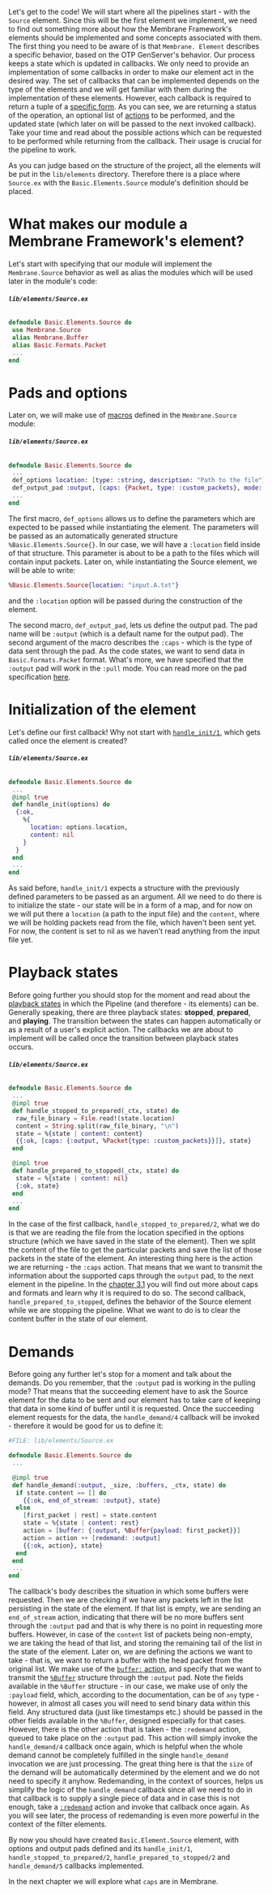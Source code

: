 Let's get to the code! 
We will start where all the pipelines start - with the `Source` element. 
Since this will be the first element we implement, we need to find out something more about how the Membrane Framework's elements should be implemented and some concepts associated with them.
The first thing you need to be aware of is that `Membrane. Element` describes a specific behavior, based on the OTP GenServer's behavior.
Our process keeps a state which is updated in callbacks. 
We only need to provide an implementation of some callbacks in order to make our element act in the desired way. 
The set of callbacks that can be implemented depends on the type of the elements and we will get familiar with them during the implementation of these elements.
However, each callback is required to return a tuple of a [specific form](https://hexdocs.pm/membrane_core/Membrane.Pipeline.html#t:callback_return_t/0).
As you can see, we are returning a status of the operation, an optional list of [actions](https://hexdocs.pm/membrane_core/Membrane.Pipeline.Action.html#t:t/0) to be performed, and 
the updated state (which later on will be passed to the next invoked callback).
Take your time and read about the possible actions which can be requested to be performed while returning from the callback. Their usage is crucial for the pipeline to work.

As you can judge based on the structure of the project, all the elements will be put in the `lib/elements` directory. Therefore there is a place where `Source.ex` with the `Basic.Elements.Source` module's definition should be placed.
# What makes our module a Membrane Framework's element?
Let's start with specifying that our module will implement the `Membrane.Source` behavior as well as alias the modules which will be used later in the module's code:
###### **`lib/elements/Source.ex`**
```Elixir
defmodule Basic.Elements.Source do
 use Membrane.Source
 alias Membrane.Buffer
 alias Basic.Formats.Packet
 ...
end

```
# Pads and options
Later on, we will make use of [macros](https://elixir-lang.org/getting-started/meta/macros.html) defined in the `Membrane.Source` module:
###### **`lib/elements/Source.ex`**
```Elixir
defmodule Basic.Elements.Source do
 ...
 def_options location: [type: :string, description: "Path to the file"]
 def_output_pad :output, [caps: {Packet, type: :custom_packets}, mode: :pull]
 ...
end

```

The first macro, `def_options` allows us to define the parameters which are expected to be passed while instantiating the element. The parameters will be passed as an automatically generated structure `%Basic.Elements.Source{}`. In our case, we will have a `:location` field inside of that structure. This parameter is about to be a path to the files which will contain input packets.
Later on, while instantiating the Source element, we will be able to write:
```Elixir
%Basic.Elements.Source{location: "input.A.txt"}
```
and the `:location` option will be passed during the construction of the element.

The second macro, `def_output_pad`, lets us define the output pad. The pad name will be `:output` (which is a default name for the output pad). The second argument of the macro describes the `:caps` - which is the type of data sent through the pad. As the code states, we want to send data in `Basic.Formats.Packet` format.
What's more, we have specified that the `:output` pad will work in the `:pull` mode. 
You can read more on the pad specification [here](https://hexdocs.pm/membrane_core/Membrane.Pad.html#t:common_spec_options_t/0).
# Initialization of the element
Let's define our first callback! Why not start with [`handle_init/1`](https://hexdocs.pm/membrane_core/Membrane.Element.Base.html#c:handle_init/1), which gets called once the element is created?
###### **`lib/elements/Source.ex`**
```Elixir
defmodule Basic.Elements.Source do
 ...
 @impl true
 def handle_init(options) do
  {:ok,
    %{
      location: options.location,
      content: nil
    }
  }
 end
 ...
end
```

As said before, `handle_init/1` expects a structure with the previously defined parameters to be passed as an argument.
All we need to do there is to initialize the state - our state will be in a form of a map, and for now on we will put there a `location` (a path to the input file) and the `content`, where we will be holding packets read from the file, which haven't been sent yet. For now, the content is set to nil as we haven't read anything from the input file yet.
<!---TIP
You might also wonder what is the purpose of the `@impl true` specifier, put just above the function signature - this is simply a way to tell the compiler 
that the function defined below is about to be a callback. If we have misspelled the function name (or provided a wrong arguments list), we will be informed in the compilation time.)
-->
# Playback states
Before going further you should stop for the moment and read about the [playback states](https://hexdocs.pm/membrane_core/Membrane.Element.Action.html#t:playback_change_t/0) in which the Pipeline (and therefore - its elements) can be. Generally speaking, there are three playback states: **stopped**, **prepared**, and **playing**. The transition between the states can happen automatically or as a result of a user's explicit action.
The callbacks we are about to implement will be called once the transition between playback states occurs.

###### **`lib/elements/Source.ex`**
```Elixir
defmodule Basic.Elements.Source do
 ...
 @impl true
 def handle_stopped_to_prepared(_ctx, state) do
  raw_file_binary = File.read!(state.location)
  content = String.split(raw_file_binary, "\n")
  state = %{state | content: content}
  {{:ok, [caps: {:output, %Packet{type: :custom_packets}}]}, state}
 end

 @impl true
 def handle_prepared_to_stopped(_ctx, state) do
  state = %{state | content: nil}
  {:ok, state}
 end
 ...
end

```
In the case of the first callback, `handle_stopped_to_prepared/2`, what we do is that we are reading the file from the location specified in the options structure (which we have saved in the state of the element).
Then we split the content of the file to get the particular packets and save the list of those packets in the state of the element.
An interesting thing here is the action we are returning - the `:caps` action. That means that we want to transmit the information about the supported caps through the `output` pad, to the next element in the pipeline. In the [chapter 3.1](03.1_Caps.md) you will find out more about caps and formats and learn why it is required to do so.
The second callback, `handle_prepared_to_stopped`, defines the behavior of the Source element while we are stopping the pipeline. What we want to do is to clear the content buffer in the state of our element.
# Demands
Before going any further let's stop for a moment and talk about the demands. Do you remember, that the `:output` pad is working in the pulling mode? That means that the succeeding element have to ask the Source element for the data to be sent and our element has to take care of keeping that data in some kind of buffer until it is requested. 
Once the succeeding element requests for the data, the `handle_demand/4` callback will be invoked - therefore it would be good for us to define it:
```Elixir
#FILE: lib/elements/Source.ex

defmodule Basic.Elements.Source do
 ...

 @impl true
 def handle_demand(:output, _size, :buffers, _ctx, state) do
  if state.content == [] do
    {{:ok, end_of_stream: :output}, state}
  else
    [first_packet | rest] = state.content
    state = %{state | content: rest}
    action = [buffer: {:output, %Buffer{payload: first_packet}}]
    action = action ++ [redemand: :output]
    {{:ok, action}, state}
  end
 end
 ...
end

```

The callback's body describes the situation in which some buffers were requested. Then we are checking if we have any packets left in the list persisting in the state of the element. If that list is empty, we are sending an `end_of_stream` action, indicating that there will be no more buffers sent through the `:output` pad and that is why there is no point in requesting more buffers.
However, in case of the `content` list of packets being non-empty, we are taking the head of that list, and storing the remaining tail of the list in the state of the element. Later on, we are defining the actions we want to take - that is, we want to return a buffer with the head packet from the original list. We make use of the [`buffer:` action](https://hexdocs.pm/membrane_core/Membrane.Element.Action.html#t:buffer_t/0), and specify that we want to transmit the [`%Buffer`](https://hexdocs.pm/membrane_core/Membrane.Buffer.html#t:t/0) structure through the `:output` pad. Note the fields available in the `%Buffer` structure - in our case, we make use of only the `:payload` field, which, according to the documentation, can be of `any` type - however, in almost all cases you will need to send binary data within this field. Any structured data (just like timestamps etc.) should be passed in the other fields available in the `%Buffer`, designed especially for that cases.
However, there is the other action that is taken - the `:redemand` action, queued to take place on the `:output` pad. This action will simply invoke the `handle_demand/4` callback once again, which is helpful when the whole demand cannot be completely fulfilled in the single `handle_demand` invocation we are just processing. The great thing here is that the `size` of the demand will be automatically determined by the element and we do not need to specify it anyhow. Redemanding, in the context of sources, helps us simplify the logic of the `handle_demand` callback since all we need to do in that callback is to supply a single piece of data and in case this is not enough, take a [`:redemand`](https://hexdocs.pm/membrane_core/Membrane.Element.Action.html#t:redemand_t/0) action and invoke that callback once again. As you will see later, the process of redemanding is even more powerful in the context of the filter elements.

By now you should have created `Basic.Element.Source` element, with options and output pads defined and its `handle_init/1`, `handle_stopped_to_prepared/2`, `handle_prepared_to_stopped/2` and `handle_demand/5` callbacks implemented. 

In the next chapter we will explore what `caps` are in Membrane.